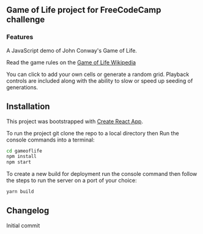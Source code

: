 ## Game of Life project for FreeCodeCamp challenge

### Features
A JavaScript demo of John Conway's Game of Life.

Read the game rules on the [Game of Life Wikipedia](https://en.wikipedia.org/wiki/Conway%27s_Game_of_Life)

You can click to add your own cells or generate a random grid. 
Playback controls are included along with the ability to slow or speed up seeding of generations.

## Installation
This project was bootstrapped with [Create React App](https://github.com/facebookincubator/create-react-app).

To run the project git clone the repo to a local directory then Run the console commands into a terminal:
```bash
cd gameoflife
npm install
npm start
```
To create a new build for deployment run the console command then follow the steps to run the server on a port of your choice:
```bash
yarn build
```

## Changelog
Initial commit